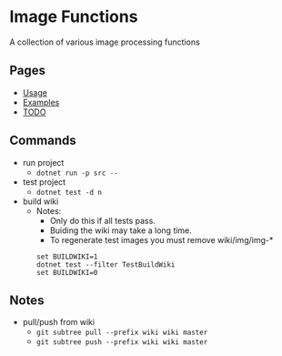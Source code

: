 # Image Functions #
A collection of various image processing functions

## Pages ##
* [Usage](../../wiki/usage)
* [Examples](../../wiki/examples)
* [TODO](../../wiki/todo)

## Commands ##
* run project
  * ```dotnet run -p src --```
* test project
  * ```dotnet test -d n```
* build wiki
  * Notes:
    * Only do this if all tests pass.
    * Buiding the wiki may take a long time.
    * To regenerate test images you must remove wiki/img/img-*
    ```
    set BUILDWIKI=1
    dotnet test --filter TestBuildWiki
    set BUILDWIKI=0
    ```

## Notes ##
* pull/push from wiki
  * ```git subtree pull --prefix wiki wiki master```
  * ```git subtree push --prefix wiki wiki master```